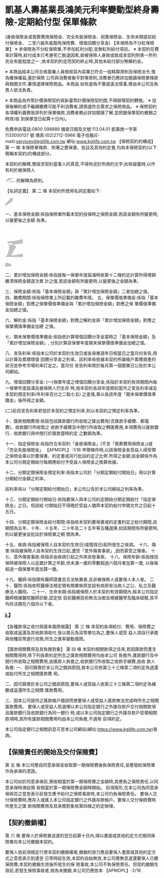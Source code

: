 # 凱基人壽基業長鴻美元利率變動型終身壽險-定期給付型 保單條款

(身故保險金或喪葬費用保險金、完全失能保險金、祝壽保險金、生命末期提前給付保險金、
二至六級失能豁免保險費、增值回饋分享金)
【本保險為不分紅保險單】
※ 本保險為不分紅保險單,不參加紅利分配,並無紅利給付項目。 ※ 本契約在費率計算時,給付成本已考慮死亡脫退因素,故被保險人身故或致成本契約附表一所列完全失能程度之一
,依本契約約定而契約終止時,其他未給付部分無解約金。 

※ 本商品經本公司合格簽署人員檢視其內容業已符合一般精算原則及保險法令,惟為確保權益,基於保險 公司與消費者衡平對等原則,消費者仍應詳加閱讀保險單條款與相關文件,審慎選擇保險商品。本商品 如有虛偽不實或違法情事,應由本公司及負責人依法負責。

※ 本商品為外幣計價保險契約與新臺幣計價保險契約間,不得辦理契約轉換。 ※ 投保後解約或不繼續繳費可能不利消費者,請慎選符合需求之保險商品。 ※ 保險契約各項權利義務皆詳列於保單條款,消費者務必詳加閱讀了解,並把握保單契約撤銷之時效(收 到保單翌日起算十日內)。

免費申訴電話:0800 098889 備查日期及文號:113.04.01 凱壽商一字第 1133000137 號 傳真:(02)2712-5966 電子信箱(E-mail):services@kgilife.com.tw 網址:www.kgilife.com.tw
【保險契約的構成】
第 一 條 本保險單條款、附著之要保書、批註及其他約定書,均為本保險契約(以下簡稱本契約)的構成部分。

本契約的解釋,應探求契約當事人的真意,不得拘泥於所用的文字;如有疑義時,以作有利於被保險人

![0_image_0.png](0_image_0.png) 的解釋為原則。

【名詞定義】
第 二 條 本契約所使用名詞定義如下:

![0_image_4.png](0_image_4.png)

一、基本保險金額:係指保險單所載本契約投保時之保險金額,若該金額有所變更時,以變更後之金額 為準。

![0_image_1.png](0_image_1.png)

![0_image_2.png](0_image_2.png)

![0_image_3.png](0_image_3.png)

二、累計增加保險金額:係指就每一保單年度屆滿時依第十二條約定計算所得增額繳清保險金額逐次累 計之值,若該金額有所變更時,以變更後之金額為準。

三、保險金額:係指「基本保險金額」與「累計增加保險金額」二者加總之值。 四、繳費期間:係指保險單上所記載的繳費年限。 五、保單價值準備金:係指「基本保險金額」對應之保單價值準備金與「累計增加保險金額」對應之保 單價值準備金加總之值。

六、解約金:係指「基本保險金額」對應之解約金與「累計增加保險金額」對應之保單價值準備金加總 之值。

七、期末保單價值準備金:係指依計算增值回饋分享金當時之「基本保險金額」及「累計增加保險金額」,
分別計算該保單年度期末保單價值準備金加總之值。

八、宣告利率:係指本公司於本契約生效日或各保單週年日相當日之當月份宣告,用以計算及累積增值 回饋分享金之利率。該利率係依據本契約所屬帳戶累積資產的狀況並參考市場利率訂定之。當月份 宣告利率將於每月第一個營業日公告於本公司網站。

九、增值回饋分享金:
(一)保單年度之增值回饋分享金,係指於本契約有效期間內每一保單年度屆滿且被保險人仍生存 時,按本契約各該年度期初當月之宣告利率減去本契約預定利率(年利率百分之二點七五) 之差值,乘以各該年度「期末保單價值準備金」後所得之金額。

(二)前目宣告利率若低於本契約之預定利率,則以本契約之預定利率為準。

十、匯款相關費用:係指包括匯款銀行所收取之匯出費用(含匯款手續費、郵電費)、收款銀行所收取之 收款手續費及中間行所收取之轉匯費用,本項費用以匯款銀行、收款銀行與中間行於匯款當時約定 之數額為準。

十一、指定保險金:係指符合本契約「身故保險金」(不含「喪葬費用保險金」)或「完全失能保險金」
【APMOPL】-1/18 申領條件時,以該保險金各受益人得受領之保險金乘以於要保書、約定書或另行批註約定之比例 所得之金額;該金額係作為本公司分期定期給付每期應給付予受益人保險金之換算依據。

十二、分期定期保險金預定利率:係指本公司於「分期定期給付開始日」用以計算分期給付金額之利率。

該利率係以「分期定期給付開始日」本公司公告於本公司網站之利率為準。

十三、分期定期給付開始日:係指要保人與本公司約定開始分期定期給付「指定保險金」之日。但該給 付開始日不得晚於受益人備齊本契約給付申領文件之日起十五日。

十四、分期定期保險金給付期間:係指依本契約要保書或約定書約定之給付期間,該期間為五年、十年、
十五年、二十年及二十五年等五種選擇,如該期間有所變更時,則以變更後並批註於保險單之期 間為準。

十五、疾病:係指被保險人自本契約生效日(或復效日)起所發生之疾病。 十六、傷害:係指被保險人自本契約生效日起,遭受「意外傷害事故」,因而蒙受之傷害。 十七、意外傷害事故:係指非由疾病引起之外來突發事故。 十八、保險年齡:係指按投保時被保險人以足歲計算之年齡,但未滿一歲的零數超過六個月者加算一歲, 以後每經過一個保單年度加算一歲。

十九、醫師:係指領有醫師證書且合法執業者,且非被保險人或要保人本人者。 二十、醫院:係指依照醫療法規定領有開業執照並設有病房收治病人之公、私立及醫療法人醫院。 二十一、生命末期:係指被保險人於本契約有效期間內,經本公司指定醫師根據醫院醫師診斷,認定依 目前醫療技術無法治癒且根據醫學及臨床經驗,其平均存活期在六個月以下者。

![1_image_0.png](1_image_0.png)

【各種款項之收付與匯率風險揭露】
第 三 條 本契約各項給付、費用、保險費之收取或返還及其他款項收付,皆以美元為貨幣單位為之,要保人或受 益人須自行承擔與他種貨幣進行兌換,所生之匯率變動風險。

【匯款相關費用及其負擔對象】
第 四 條 本契約相關款項之往來,若因匯款而產生相關費用時,除下列各款約定所生之匯款相關費用均由本公司 負擔外,匯款銀行及中間行所收取之相關費用,由匯款人負擔之,收款銀行所收取之收款手續費,由收 款人負擔: 一、因可歸責於本公司之錯誤原因,致本公司依第三十三條第二項約定為退還或給付所生之相關匯款費 用。

二、因可歸責於本公司之錯誤原因,要保人或受益人依第三十三條第二項約定為補繳或返還所生之相關 匯款費用。

三、因本公司提供之匯款帳戶錯誤而使要保人或受益人匯款無法完成時所生之相關匯款費用。 要保人或受益人若選擇以本公司指定銀行之外匯存款戶交付相關款項且匯款銀行及收款銀行為同一銀行 時,或以本公司指定銀行之外匯存款戶受領相關款項時,其所有匯款相關費用均由本公司負擔,不適用 前項約定。

本公司指定銀行之相關訊息可至本公司網站(網址:https://www.kgilife.com.tw)查詢。

## 【保險責任的開始及交付保險費】

第 五 條 本公司應自同意承保並收取第一期保險費後負保險責任,並應發給保險單作為承保的憑證。

本公司如於同意承保前,預收相當於第一期保險費之金額時,其應負之保險責任,以同意承保時溯自預 收相當於第一期保險費金額時開始。 前項情形,在本公司為同意承保與否之意思表示前發生應予給付之保險事故時,本公司仍負保險責任。 要保人交付保險費時,應存入或匯入本公司指定銀行之外匯存款帳戶。要保人交付保險費時所產生之匯 款相關費用及其承擔對象依第四條之約定辦理。

## 【契約撤銷權】

第 六 條 要保人於保險單送達的翌日起算十日內,得以書面或其他約定方式檢同保險單向本公司撤銷本契約。

要保人依前項規定行使本契約撤銷權者,撤銷的效力應自要保人書面或其他約定方式之意思表示到達翌 日零時起生效,本契約自始無效,本公司應無息退還要保人已繳保險費;本契約撤銷生效後所發生的保 險事故,本公司不負保險責任。但契約撤銷生效前,若發生保險事故者,視為未撤銷,本公司仍應依本
【APMOPL】-2/18